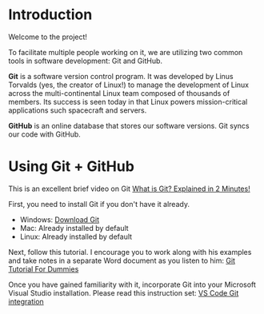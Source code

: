 # Introduction

Welcome to the project!

To facilitate multiple people working on it, we are utilizing two common tools in software development: Git and GitHub. 

**Git** is a software version control program. It was developed by Linus Torvalds (yes, the creator of Linux!) to manage the development of Linux across the multi-continental Linux team composed of thousands of members. Its success is seen today in that Linux powers mission-critical applications such spacecraft and servers.  

**GitHub** is an online database that stores our software versions. Git syncs our code with GitHub. 

# Using Git + GitHub

This is an excellent brief video on Git [What is Git? Explained in 2 Minutes!](https://www.youtube.com/watch?v=2ReR1YJrNOM)

First, you need to install Git if you don't have it already. 

* Windows: [Download Git](https://git-scm.com/downloads/win)
* Mac: Already installed by default
* Linux: Already installed by default

Next, follow this tutorial. I encourage you to work along with his examples and take notes in a separate Word document as you listen to him: [Git Tutorial For Dummies](https://www.youtube.com/watch?v=mJ-qvsxPHpY)

Once you have gained familiarity with it, incorporate Git into your Microsoft Visual Studio installation. Please read this instruction set: [VS Code Git integration](https://code.visualstudio.com/docs/sourcecontrol/intro-to-git)


